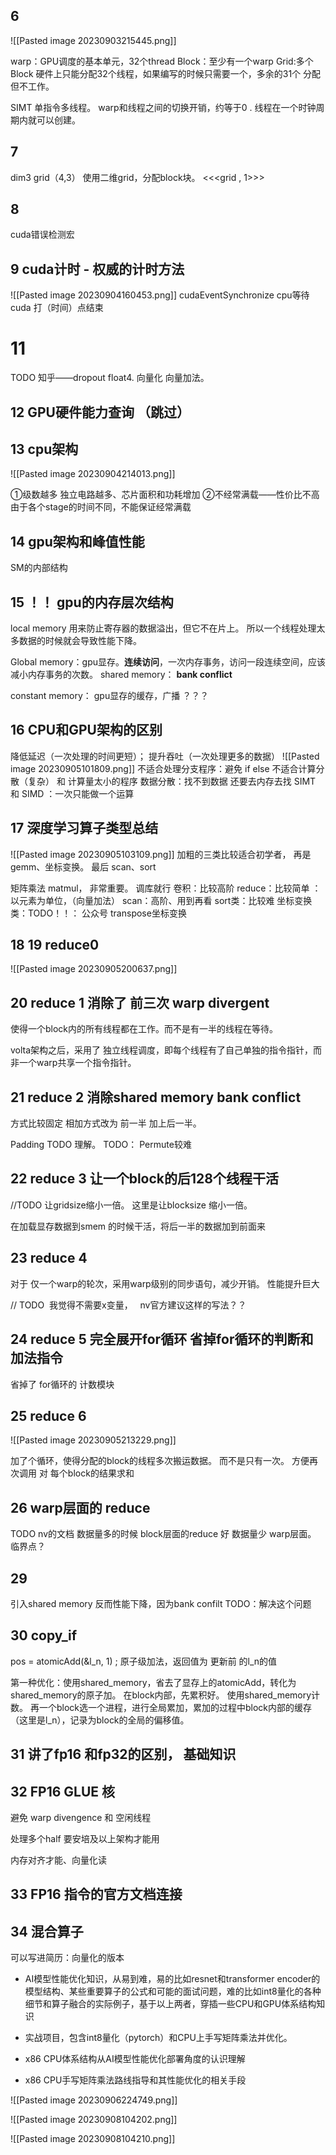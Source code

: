 ## 6
![[Pasted image 20230903215445.png]]


warp：GPU调度的基本单元，32个thread
Block：至少有一个warp
Grid:多个Block
硬件上只能分配32个线程，如果编写的时候只需要一个，多余的31个 分配 但不工作。

SIMT  单指令多线程。
warp和线程之间的切换开销，约等于0 .
线程在一个时钟周期内就可以创建。


## 7
dim3 grid（4,3）
使用二维grid，分配block块。
<<<grid  ,  1>>> 

## 8
cuda错误检测宏

## 9  cuda计时 - 权威的计时方法
![[Pasted image 20230904160453.png]]
cudaEventSynchronize  cpu等待  cuda 打（时间）点结束
# 11
TODO 知乎——dropout float4. 
向量化  向量加法。

## 12 GPU硬件能力查询  （跳过）


## 13  cpu架构
![[Pasted image 20230904214013.png]]


①级数越多   独立电路越多、芯片面积和功耗增加
②不经常满载——性价比不高
由于各个stage的时间不同，不能保证经常满载

## 14 gpu架构和峰值性能
SM的内部结构


## 15 ！！  gpu的内存层次结构

local memory 用来防止寄存器的数据溢出，但它不在片上。 所以一个线程处理太多数据的时候就会导致性能下降。

Global  memory：gpu显存。**连续访问**，一次内存事务，访问一段连续空间，应该减小内存事务的次数。
shared memory： **bank conflict**

constant memory： gpu显存的缓存，广播     ？？？

## 16 CPU和GPU架构的区别
降低延迟（一次处理的时间更短）；       提升吞吐（一次处理更多的数据）
![[Pasted image 20230905101809.png]]
不适合处理分支程序：避免 if  else
不适合计算分散（复杂） 和 计算量太小的程序
数据分散：找不到数据 还要去内存去找
SIMT 和 SIMD ：一次只能做一个运算

## 17 深度学习算子类型总结
![[Pasted image 20230905103109.png]]
加粗的三类比较适合初学者，  再是gemm、坐标变换。 最后 scan、sort


矩阵乘法  matmul， 非常重要。 调库就行
卷积：比较高阶
reduce：比较简单
：以元素为单位，（向量加法）
scan：高阶、用到再看
sort类：比较难
坐标变换类：TODO！！： 公众号 transpose坐标变换

## 18 19 reduce0

![[Pasted image 20230905200637.png]]

## 20 reduce 1  消除了 前三次 warp divergent
使得一个block内的所有线程都在工作。而不是有一半的线程在等待。

volta架构之后，采用了 独立线程调度，即每个线程有了自己单独的指令指针，而非一个warp共享一个指令指针。

## 21  reduce 2   消除shared memory bank conflict
方式比较固定
相加方式改为 前一半 加上后一半。

Padding  TODO 理解。
TODO： Permute较难

## 22 reduce 3 让一个block的后128个线程干活
//TODO  让gridsize缩小一倍。
这里是让blocksize 缩小一倍。

在加载显存数据到smem 的时候干活，将后一半的数据加到前面来

## 23 reduce 4
对于 仅一个warp的轮次，采用warp级别的同步语句，减少开销。 性能提升巨大

// TODO  我觉得不需要x变量，   nv官方建议这样的写法？？

## 24 reduce 5   完全展开for循环   省掉for循环的判断和加法指令

省掉了 for循环的 计数模块

## 25 reduce 6
![[Pasted image 20230905213229.png]]

加了个循环，使得分配的block的线程多次搬运数据。  而不是只有一次。
方便再次调用 对 每个block的结果求和
## 26 warp层面的 reduce
TODO  nv的文档
数据量多的时候  block层面的reduce 好
数据量少  warp层面。   临界点？



## 29
引入shared memory 反而性能下降，因为bank confilt
TODO：解决这个问题



##  30 copy_if
pos = atomicAdd(&l_n, 1) ;  原子级加法，返回值为 更新前 的l_n的值

第一种优化：使用shared_memory，省去了显存上的atomicAdd，转化为 shared_memory的原子加。
在block内部，先累积好。 使用shared_memory计数。
再一个block选一个进程，进行全局累加，累加的过程中block内部的缓存（这里是l_n），记录为block的全局的偏移值。

## 31 讲了fp16 和fp32的区别， 基础知识

## 32  FP16 GLUE 核

避免 warp divengence 和 空闲线程

处理多个half  要安培及以上架构才能用

内存对齐才能、向量化读

## 33 FP16 指令的官方文档连接

## 34 混合算子



可以写进简历：向量化的版本







- AI模型性能优化知识，从易到难，易的比如resnet和transformer encoder的模型结构、某些重要算子的公式和可能的面试问题，难的比如int8量化的各种细节和算子融合的实际例子，基于以上两者，穿插一些CPU和GPU体系结构知识
    
- 实战项目，包含int8量化（pytorch）和CPU上手写矩阵乘法并优化。
    
- x86 CPU体系结构从AI模型性能优化部署角度的认识理解
    
- x86 CPU手写矩阵乘法路线指导和其性能优化的相关手段

![[Pasted image 20230906224749.png]]




![[Pasted image 20230908104202.png]]

![[Pasted image 20230908104210.png]]